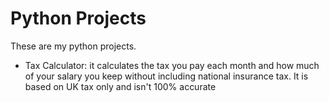 # Python Projects
These are my python projects.
- Tax Calculator: it calculates the tax you pay each month and how much of your salary you keep without including national insurance tax. It is based on UK tax only and isn't 100% accurate
